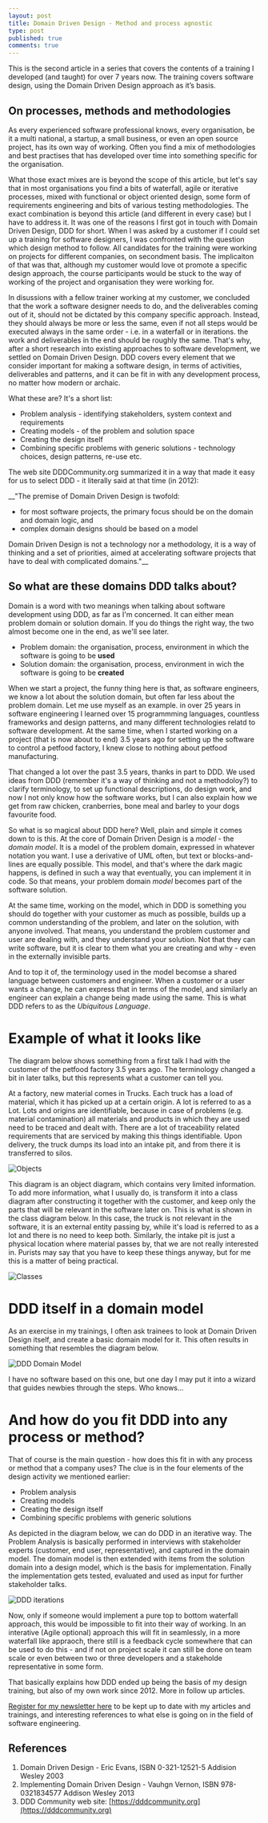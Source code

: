 ```yaml
---
layout: post
title: Domain Driven Design - Method and process agnostic
type: post
published: true
comments: true
---
```

This is the second article in a series that covers the contents of a training I developed (and taught) for over 7 years now. The training covers software design, using the Domain Driven Design approach as it’s basis.

## On processes, methods and methodologies
As every experienced software professional knows, every organisation, be it a multi national, a startup, a small business, or even an open source project, has its own way of working. Often you find a mix of methodologies and best practises that has developed over time into something specific for the organisation. 

What those exact mixes are is beyond the scope of this article, but let's say that in most organisations you find a bits of waterfall, agile or iterative processes, mixed with functional or object oriented design, some form of requirements engineering and bits of various testing methodologies. The exact combination is beyond this article (and different in every case) but I have to address it. It was one of the reasons I first got in touch with Domain Driven Design, DDD for short. When I was asked by a customer if I could set up a training for software designers, I was confronted with the question which design method to follow. All candidates for the training were working on projects for different companies, on secondment basis. The implicaiton of that was that, although my customer would love ot promote a specific design approach, the course participants would be stuck to the way of working of the project and organisation they were working for. 

In disussions with a fellow trainer working at my customer, we concluded that the work a software designer needs to do, and the deliverables coming out of it, should not be dictated by this company specific approach. Instead, they should always be more or less the same, even if not all steps would be executed always in the same order - i.e. in a waterfall or in iterations. the work and deliverables in the end should be roughly the same. That's why, after a short research into existing approaches to software development, we settled on Domain Driven Design. DDD covers every element that we consider important for making a software design, in terms of activities, deliverables and patterns, and it can be fit in with any development process, no matter how modern or archaic.

What these are? It's a short list:

* Problem analysis - identifying stakeholders, system context and requirements
* Creating models - of the problem and solution space
* Creating the design itself
* Combining specific problems with generic solutions - technology choices, design patterns, re-use etc.

The web site DDDCommunity.org summarized it in a way that made it easy for us to select DDD - it literally said at that time (in 2012):

 __"The premise of Domain Driven Design is twofold:
 * for most software projects, the primary focus should be on the domain and domain logic, and
* complex domain designs should be based on a model

Domain Driven Design is not a technology nor a methodology, it is a way of thinking and a set of priorities, aimed at accelerating software projects that have to deal with complicated domains."__

## So what are these domains DDD talks about?
Domain is a word with two meanings when talking about software development using DDD, as far as I'm concerned. It can either mean problem domain or solution domain. If you do things the right way, the two almost become one in the end, as we'll see later.

* Problem domain: the organisation, process, environment in which the software is going to be **used**
* Solution domain: the organisation, process, environment in wich the software is going to be **created**

When we start a project, the funny thing here is that, as software engineers, we know a lot about the solution domain, but often far less about the problem domain. 
Let me use myself as an example. in over 25 years in software engineering I learned over 15 programmming languages, countless frameworks and design patterns, and many different technologies relatd to software development. At the same time, when I started working on a project (that is now about to end) 3.5 years ago for setting up the software to control a petfood factory, I knew close to nothing about petfood manufacturing. 

That changed a lot over the past 3.5 years, thanks in part to DDD. We used ideas from DDD (remember it's a way of thinking and not a methodoloy?) to clarify terminology, to set up functional descriptions, do design work, and now I not only know how the software works, but I can also explain how we get from raw chicken, cranberries, bone meal and barley to your dogs favourite food.

So what is so magical about DDD here? Well, plain and simple it comes down to is this. At the core of Domain Driven Design is a *model* - the *domain model*. It is a model of the problem domain, expressed in whatever notation you want. I use a derivative of UML often, but text or blocks-and-lines are equally possible. This model, and that's where the dark magic happens, is defined in such a way that eventually, you can implement it in code. So that means, your problem domain *model* becomes part of the software solution.

At the same time, working on the model, which in DDD is something you should do together with your customer as much as possible, builds up a common understanding of the problem, and later on the solution, with anyone involved. That means, you understand the problem customer and user are dealing with, and they understand your solution. Not that they can write software, but it is clear to them what you are creating and why - even in the externally invisible parts.

And to top it of, the terminology used in the model becomse a shared language between customers and engineer. When a customer or a user wants a change, he can express that in terms of the model, and similarly an engineer can explain a change being made using the same. This is what DDD refers to as the *Ubiquitous Language*.

# Example of what it looks like
The diagram below shows something from a first talk I had with the customer of the petfood factory 3.5 years ago. The terminology changed a bit in later talks, but this represents what a customer can tell you.

At a factory, new material comes in Trucks. Each truck has a load of material, which it has picked up at a certain origin. A lot is referred to as a Lot. Lots and origins are identifiable, because in case of problems (e.g. material contamination) all materials and products in which they are used need to be traced and dealt with. There are a lot of traceability related requirements that are serviced by making this things identifiable. Upon delivery, the truck dumps its load into an intake pit, and from there it is transferred to silos.

![Objects](https://dev-to-uploads.s3.amazonaws.com/i/yheqs50qo35varm8akzz.png)

This diagram is an object diagram, which contains very limited information. To add more information, what I usually do, is transform it into a class diagram after constructing it together with the customer, and keep only the parts that will be relevant in the software later on. This is what is shown in the class diagram below. In this case, the truck is not relevant in the software, it is an external entity passing by, while it's load is referred to as a lot and there is no need to keep both. Similarly, the intake pit is just a physical location where material passes by, that we are not really interested in. 
Purists may say that you have to keep these things anyway, but for me this is a matter of being practical.

![Classes](https://dev-to-uploads.s3.amazonaws.com/i/e4s5wjfcnjoyyjqq1lxl.png)

# DDD itself in a domain model
As an exercise in my trainings, I often ask trainees to look at Domain Driven Design itself, and create a basic domain model for it. This often results in something that resembles the diagram below.

![DDD Domain Model](https://dev-to-uploads.s3.amazonaws.com/i/ncy3cfv5wf363xjdrhpr.png)

I have no software based on this one, but one day I may put it into a wizard that guides newbies through the steps. Who knows...

# And how do you fit DDD into any process or method?
That of course is the main question - how does this fit in with any process or method that a company uses? The clue is in the four elements of the design activity we mentioned earlier:

* Problem analysis
* Creating models
* Creating the design itself
* Combining specific problems with generic solutions

As depicted in the diagram below, we can do DDD in an iterative way. The Problem Analysis is basically performed in interviews with stakeholder experts (customer, end user, representative), and captured in the domain model. The domain model is then extended with items from the solution domain into a design model, which is the basis for implementation. Finally the implementation gets tested, evaluated and used as input for further stakeholder talks. 

![DDD iterations](https://dev-to-uploads.s3.amazonaws.com/i/azkdkndxx2lsceb4asy1.png)

Now, only if someone would implement a pure top to bottom waterfall approach, this would be impossible to fit into their way of working. In an interative (Agile optional) approach this will fit in seamlessly, in a more waterfall like appraoch, there still is a feedback cycle somewhere that can be used to do this - and if not on project scale it can still be done on team scale or even between two or three developers and a stakeholde representative in some form. 

That basically explains how DDD ended up being the basis of my design training, but also of my own work since 2012. More in follow up articles.

[Register for my newsletter here](http://eepurl.com/g1oOaD) to be kept up to date with my articles and trainings, and interesting references to what else is going on in the field of software engineering.


## References
1. Domain Driven Design - Eric Evans, ISBN 0-321-12521-5 Addision Wesley 2003
2. Implementing Domain Driven Design - Vauhgn Vernon, ISBN 978-0321834577 Addison Wesley 2013
3. DDD Community web site: [https://dddcommunity.org](https://dddcommunity.org)